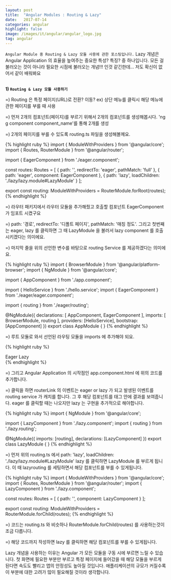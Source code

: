 ```yaml
---
layout: post
title:  "Angular Modules : Routing & Lazy"
date:   2017-07-14
categories: angular
highlight: false
image: /images/it/angular/angular_logo.jpg
tag: angular
---
```


 `Angular Module 중 Routing & Lazy 모듈 사용에 관한 포스팅입니다.` Lazy 개념은 Angular Application 의 효율을 높여주는 중요한 특성? 특징? 중 하나입니다. 모든 걸 불러오는 것이 아니라 필요한 시점에 불러오는 개념!!! 인것 같긴한데... 저도 확신이 없어서 같이 배워봐요


<br><b>1) `Routing & Lazy 모듈 사용하기`</b><br>
<p>=) Routing 은 특정 페이지(URL)로 전환? 이동? ex) 상단 메뉴를 클릭시 해당 메뉴에 관한 페이지를 부를 때 사용</p>
<p>=) 먼저 2개의 컴포넌트(페이지)를 부르기 위해서 2개의 컴포넌트를 생성해봅시다. 'ng g component component_name'를 통해 2개를 생성</p>
<p>=) 2개의 페이지를 부를 수 있도록 routing.ts 파일을 생성해볼께요.</p>
{% highlight ruby %}
import { ModuleWithProviders } from '@angular/core';
import { Routes, RouterModule } from '@angular/router';

import { EagerComponent } from './eager.component';

const routes: Routes = [
  { path: '', redirectTo: 'eager', pathMatch: 'full' },
  { path: 'eager', component: EagerComponent },
  { path: 'lazy', loadChildren: './lazy/lazy.module#LazyModule' }
];

export const routing: ModuleWithProviders = RouterModule.forRoot(routes);
{% endhighlight %}

<p>=) 라우터 패키지에서 라우터 모듈을 추가해줬고 호출할 컴포넌트 EagerComponent 가 임포트 시켰구요</p>
<p>=) path: '경로', redirectTo: '디폴트 페이지', pathMatch: '매칭 정도'. 그리고 첫번째는 eager, lazy 를 클릭하면 그 때 LazyModule 을 불러서 lazy component 를 호출시키겠다는 의미에요. </p>
<p>=) 마지막 줄을 위의 선언한 변수를 바탕으로 routing Service 를 제공하겠다는 의미에요.</p>

{% highlight ruby %}
import { BrowserModule } from '@angular/platform-browser';
import { NgModule } from '@angular/core';

import { AppComponent } from './app.component';

import { HelloService } from './hello.service';
import { EagerComponent } from './eager/eager.component';

import { routing } from './eager/routing';

@NgModule({
  declarations: [
    AppComponent,
    EagerComponent
  ],
  imports: [
    BrowserModule,
    routing
  ],
  providers: [HelloService],
  bootstrap: [AppComponent]
})
export class AppModule { }
{% endhighlight %}
<p>=) 루트 모듈로 와서 선언된 라우팅 모듈을 imports 에 추가해야 되요.</p>

{% highlight ruby %}
<nav>
<a routerLink="eager">Eager</a>
<a routerLink="lazy">Lazy</a>
</nav>
<router-outlet></router-outlet>
{% endhighlight %}
<p>=) 그리고 Angular Application 의 시작점인 app.component.html 에 위의 코드를 추가합니다.</p>
<p>=) 클릭을 하면 routerLink 의 이벤트는 eager or lazy 가 되고 발생된 이벤트를 routing service 가 캐치를 합니다. 그 후 해당 컴포넌트를 <routerLink-outlet></router-outlet> 태그 안에 결과를 보여줍니다. eager 를 클릭할 때는 나오지만 lazy 는 구현을 추가적으로 해야합니다.</p>

{% highlight ruby %}
import { NgModule } from '@angular/core';

import { LazyComponent }   from './lazy.component';
import { routing } from './lazy.routing';

@NgModule({
  imports: [routing],
  declarations: [LazyComponent]
})
export class LazyModule {
}
{% endhighlight %}
<p>=) 먼저 위의 routing.ts 에서 path: 'lazy', loadChildren: './lazy/lazy.module#LazyModule' lazy 를 클릭하면 LazyModule 를 부르게 됩니다. 이 때 lazyrouting 를 세팅하면서 해당 컴포넌트를 부를 수 있게됩니다.</p>

{% highlight ruby %}
import { ModuleWithProviders } from '@angular/core';
import { Routes, RouterModule } from '@angular/router';
import { LazyComponent }   from './lazy.component';

const routes: Routes = [
  { path: '', component: LazyComponent }
];

export const routing: ModuleWithProviders = RouterModule.forChild(routes);
{% endhighlight %}
<p>=) 코드는 routing.ts 와 비슷하나 RouterModule.forChild(routes) 를 사용하는것이 조금 다릅니다. </p>
<p>=) 해당 코드까지 작성하면 lazy 를 클릭하면 해당 컴포넌트를 부를 수 있게됩니다.</p>

<p>Lazy 개념을 사용하는 이유는 Angular 가 모든 모듈을 구동 시에 부르면 느릴 수 있습니다. 첫 화면에 필요한 부분만 부르고 특정 페이지에 들어갔을 때 해당 모듈을 부르게 된다면 속도도 빨리고 앱의 안정성도 높아질 것입니다. 애플리케이션의 규모가 커질수록 이 부분에 대한 고려가 많이 필요해질 것이라 생각합니다.</p>
